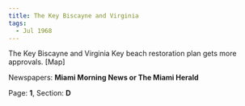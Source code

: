 ```yaml
---  
title: The Key Biscayne and Virginia  
tags:  
  - Jul 1968  
---  
```

  
The Key Biscayne and Virginia Key beach restoration plan gets more approvals. [Map]  
  
Newspapers: **Miami Morning News or The Miami Herald**  
  
Page: **1**, Section: **D** 

